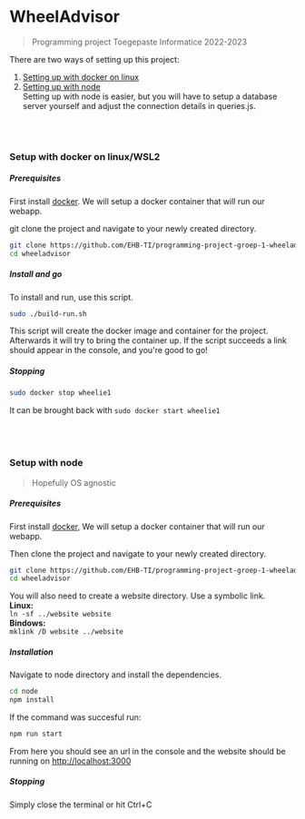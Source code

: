 # WheelAdvisor
> Programming project Toegepaste Informatice 2022-2023

There are two ways of setting up this project:
1. [Setting up with docker on linux](https://github.com/EHB-TI/programming-project-groep-1-wheeladvisor/edit/readme/README.md#setup-with-docker-on-linux)
2. [Setting up with node](https://github.com/EHB-TI/programming-project-groep-1-wheeladvisor/edit/readme/README.md#setup-with-node)<br />
Setting up with node is easier, but you will have to setup a database server yourself and adjust the connection details in queries.js.
<br />
<br />

### Setup with docker on linux/WSL2
##### Prerequisites
First install [docker](https://docs.docker.com/engine/install/). We will setup a docker container that will run our webapp.

git clone the project and navigate to your newly created directory.
```bash
git clone https://github.com/EHB-TI/programming-project-groep-1-wheeladvisor.git wheeladvisor
cd wheeladvisor
```
##### Install and go
To install and run, use this script.
```bash
sudo ./build-run.sh
```
This script will create the docker image and container for the project.
Afterwards it will try to bring the container up.
If the script succeeds a link should appear in the console, and you're good to go!

##### Stopping
```bash
sudo docker stop wheelie1
```
 It can be brought back with
`sudo docker start wheelie1`
<br />
<br />
<br />
<br />
### Setup with node
> Hopefully OS agnostic
##### Prerequisites
First install [docker](https://docs.docker.com/engine/install/),
We will setup a docker container that will run our webapp.

Then clone the project and navigate to your newly created directory.
```bash
git clone https://github.com/EHB-TI/programming-project-groep-1-wheeladvisor.git wheeladvisor
cd wheeladvisor
```
You will also need to create a website directory. Use a symbolic link.<br />
**Linux:**<br />
`ln -sf ../website website`<br />
**Bindows:**<br />
`mklink /D website ../website`

##### Installation
Navigate to node directory and install the dependencies.

```bash
cd node
npm install
```
If the command was succesful run:
```bash
npm run start
```
From here you should see an url in the console and the website should be running on [http://localhost:3000](http://localhost:3000)
##### Stopping
Simply close the terminal or hit Ctrl+C
